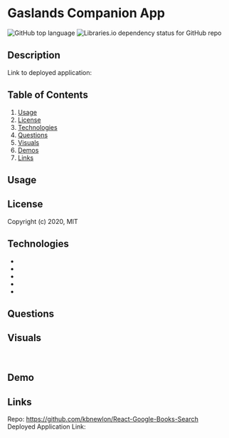 # Gaslands Companion App


![GitHub top language](https://img.shields.io/github/languages/top/insideseanshead/gaslands-front) ![Libraries.io dependency status for GitHub repo](https://img.shields.io/badge/license-MIT_License-yellowgreen)

## Description


Link to deployed application: 

## **Table of Contents**

1. [Usage](#usage)
2. [License](#license)
3. [Technologies](#technologies)
4. [Questions](#questions)
5. [Visuals](#visuals)
6. [Demos](#demos)
7. [Links](#links)


## **Usage**

 


## **License**
Copyright (c) 2020, MIT 



## **Technologies**
* 
* 
* 
* 
* 

## **Questions**


## **Visuals**
![]()
![]()
![]()
![]()

## **Demo**



## **Links**
Repo: https://github.com/kbnewlon/React-Google-Books-Search
<br>Deployed Application Link: 

